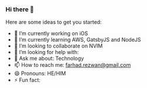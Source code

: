 ### Hi there 👋


Here are some ideas to get you started:

- 🔭 I’m currently working on iOS
- 🌱 I’m currently learning AWS, GatsbyJS and NodeJS
- 👯 I’m looking to collaborate on NVIM
- 🤔 I’m looking for help with: 
- 💬 Ask me about: Technology
- 📫 How to reach me: farhad.rezwan@gmail.com
- 😄 Pronouns: HE/HIM
- ⚡ Fun fact: 
